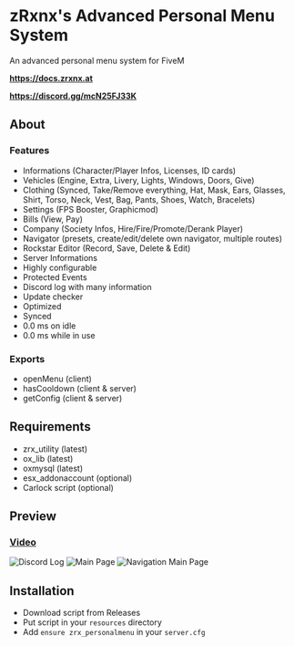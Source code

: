 # zRxnx's Advanced Personal Menu System

An advanced personal menu system for FiveM

**https://docs.zrxnx.at**

**https://discord.gg/mcN25FJ33K**

## About

### Features

- Informations (Character/Player Infos, Licenses, ID cards)
- Vehicles (Engine, Extra, Livery, Lights, Windows, Doors, Give)
- Clothing (Synced, Take/Remove everything, Hat, Mask, Ears, Glasses, Shirt, Torso, Neck, Vest, Bag, Pants, Shoes, Watch, Bracelets)
- Settings (FPS Booster, Graphicmod)
- Bills (View, Pay)
- Company (Society Infos, Hire/Fire/Promote/Derank Player)
- Navigator (presets, create/edit/delete own navigator, multiple routes)
- Rockstar Editor (Record, Save, Delete & Edit)
- Server Informations
- Highly configurable
- Protected Events
- Discord log with many information
- Update checker
- Optimized
- Synced
- 0.0 ms on idle
- 0.0 ms while in use

### Exports

- openMenu (client)
- hasCooldown (client & server)
- getConfig (client & server)

## Requirements

- zrx_utility (latest)
- ox_lib (latest)
- oxmysql (latest)
- esx_addonaccount (optional)
- Carlock script (optional)

## Preview

### [Video](https://youtu.be/j_GskkMD2X4?si=Me0IN8cFORnBqMQw)

![Discord Log](https://i.imgur.com/TDfftS2.png)
![Main Page](https://i.imgur.com/LexEEA9.png)
![Navigation Main Page](https://i.imgur.com/0OgnS8X.png)

## Installation

- Download script from Releases
- Put script in your `resources` directory
- Add `ensure zrx_personalmenu` in your `server.cfg`
